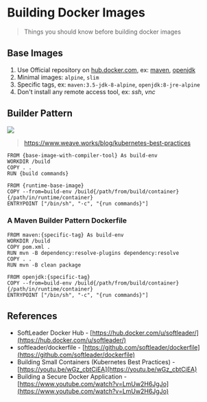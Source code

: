 # Building Docker Images

> Things you should know before building docker images

## Base Images

1. Use Official repository on [hub.docker.com](https://hub.docker.com/), ex: [maven](https://hub.docker.com/_/maven/), [openjdk](https://hub.docker.com/_/openjdk/)
1. Minimal images: `alpine`, `slim`
1. Specific tags, ex: `maven:3.5-jdk-8-alpine`, `openjdk:8-jre-alpine`
1. Don't install any remote access tool, ex: *ssh*, *vnc*

## Builder Pattern

![](https://images.contentstack.io/v3/assets/blt300387d93dabf50e/blt74e61076b2d5fa9b/5b8462e30cdef43e0b861e35/download)

> https://www.weave.works/blog/kubernetes-best-practices

```
FROM {base-image-with-compiler-tool} As build-env
WORKDIR /build
COPY . .
RUN {build commands}

FROM {runtime-base-image}
COPY --from=build-env /build{/path/from/build/container} {/path/in/runtime/container}
ENTRYPOINT ["/bin/sh", "-c", "{run commands}"]
```

### A Maven Builder Pattern Dockerfile

```
FROM maven:{specific-tag} As build-env
WORKDIR /build
COPY pom.xml .
RUN mvn -B dependency:resolve-plugins dependency:resolve
COPY . .
RUN mvn -B clean package

FROM openjdk:{specific-tag}
COPY --from=build-env /build{/path/from/build/container} {/path/in/runtime/container}
ENTRYPOINT ["/bin/sh", "-c", "{run commands}"]
```

## References

- SoftLeader Docker Hub - [https://hub.docker.com/u/softleader/](https://hub.docker.com/u/softleader/)
- softleader/dockerfile - [https://github.com/softleader/dockerfile](https://github.com/softleader/dockerfile)
- Building Small Containers (Kubernetes Best Practices) - [https://youtu.be/wGz_cbtCiEA](https://youtu.be/wGz_cbtCiEA)
- Building a Secure Docker Application - [https://www.youtube.com/watch?v=LmUw2H6JgJo](https://www.youtube.com/watch?v=LmUw2H6JgJo)
